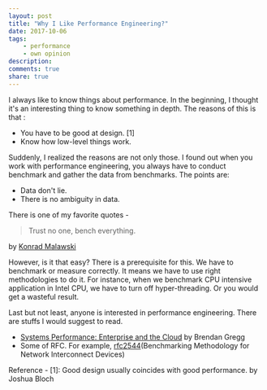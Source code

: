 ```yaml
---
layout: post
title: "Why I Like Performance Engineering?"
date: 2017-10-06
tags: 
    - performance
    - own opinion
description: 
comments: true
share: true
---
```


I always like to know things about performance. In the beginning, I thought it's an interesting thing to know something in depth. The reasons of this is that :
* You have to be good at design. [1]
* Know how low-level things work.

Suddenly, I realized the reasons are not only those. I found out when you work with performance engineering, you always have to conduct benchmark and gather the data from benchmarks. The points are: 

* Data don't lie.
* There is no ambiguity in data.

There is one of my favorite quotes - 
> Trust no one, bench everything.

by [Konrad Malawski](https://twitter.com/ktosopl)

However, is it that easy? There is a prerequisite for this. We have to benchmark or measure correctly. It means we have to use right methodologies to do it. For instance, when we benchmark CPU intensive application in Intel CPU, we have to turn off hyper-threading. Or you would get a wasteful result.

Last but not least, anyone is interested in performance engineering. There are stuffs I would suggest to read. 
* [Systems Performance: Enterprise and the Cloud](https://www.amazon.com/Systems-Performance-Enterprise-Brendan-Gregg/dp/0133390098/) by Brendan Gregg
* Some of RFC. For example, [rfc2544](https://www.ietf.org/rfc/rfc2544.txt)(Benchmarking Methodology for Network Interconnect Devices)

Reference -
[1]: Good design usually coincides with good performance. by Joshua Bloch

